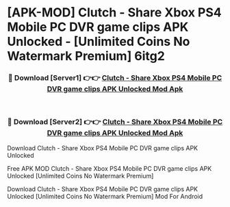 # [APK-MOD] Clutch - Share Xbox PS4 Mobile PC DVR game clips APK Unlocked - [Unlimited Coins No Watermark Premium] 6itg2



<div align="center">
<h3>🔴 Download [Server1] 👉👉 <a href="https://momento.my/?title=Clutch_-_Share_Xbox_PS4_Mobile_PC_DVR_game_clips_APK_Unlocked">Clutch - Share Xbox PS4 Mobile PC DVR game clips APK Unlocked Mod Apk</a></h3><br>

<h3>🔴 Download [Server2] 👉👉 <a href="https://momento.my/?title=Clutch_-_Share_Xbox_PS4_Mobile_PC_DVR_game_clips_APK_Unlocked">Clutch - Share Xbox PS4 Mobile PC DVR game clips APK Unlocked Mod Apk</a></h3>
</div>



Download Clutch - Share Xbox PS4 Mobile PC DVR game clips APK Unlocked 

Free APK MOD Clutch - Share Xbox PS4 Mobile PC DVR game clips APK Unlocked [Unlimited Coins No Watermark Premium]

Download Clutch - Share Xbox PS4 Mobile PC DVR game clips APK Unlocked [Unlimited Coins No Watermark Premium] Mod For Android
